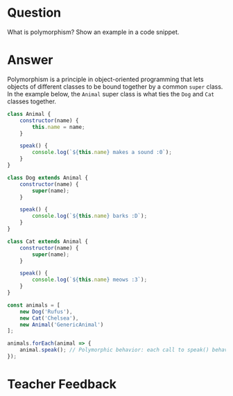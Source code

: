 # Question
What is polymorphism? Show an example in a code snippet.

# Answer

Polymorphism is a principle in object-oriented programming that lets objects of different classes to be bound together by a common `super` class. In the example below, the `Animal` super class is what ties the `Dog` and `Cat` classes together. 
```js
class Animal {
    constructor(name) {
        this.name = name;
    }

    speak() {
        console.log(`${this.name} makes a sound :0`);
    }
}

class Dog extends Animal {
    constructor(name) {
        super(name);
    }

    speak() {
        console.log(`${this.name} barks :D`);
    }
}

class Cat extends Animal {
    constructor(name) {
        super(name);
    }

    speak() {
        console.log(`${this.name} meows :3`);
    }
}

const animals = [
    new Dog('Rufus'),
    new Cat('Chelsea'),
    new Animal('GenericAnimal')
];

animals.forEach(animal => {
    animal.speak(); // Polymorphic behavior: each call to speak() behaves according to the object's actual class
});
```

# Teacher Feedback